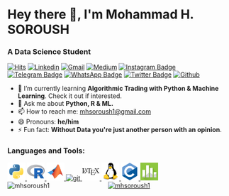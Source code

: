 <h1> Hey there 👋, I'm Mohammad H. SOROUSH </h1>
<h3> A Data Science Student </h3>

<!-- </a> <a href="https://www.twitter.com/mhsoroush1" target="_blank" rel="noreferrer"><img
src="https://img.shields.io/twitter/follow/mhsoroush1?logo=twitter&style=for-the-badge&color=0891b2&labelColor=1c1917" /></a> -->

<!-- </a> <a href="https://www.github.com/mhsoroush1" target="_blank" rel="noreferrer"><img
src="https://img.shields.io/github/followers/mhsoroush1?logo=github&style=for-the-badge&color=0891b2&labelColor=1c1917" /></a> -->

[![Hits](https://hits.seeyoufarm.com/api/count/incr/badge.svg?url=https%3A%2F%2Fgithub.com%2Fmhsoroush1%2Fmhsoroush1&count_bg=%2379C83D&title_bg=%23555555&icon=&icon_color=%23E7E7E7&title=Profile+Views&edge_flat=false)](https://hits.seeyoufarm.com)
[![Linkedin](https://img.shields.io/badge/-LinkedIn-blue?style=flat&logo=Linkedin&logoColor=white)](https://www.linkedin.com/in/mohammad-h-soroush-b2a93423b/)
[![Gmail](https://img.shields.io/badge/-Gmail-c14438?style=flat&logo=Gmail&logoColor=white)](mailto:mhsoroush1@gmail.com)
[![Medium](https://github.com/Rishit-dagli/Rishit-dagli/blob/master/badges/medium.svg)](https://medium.com/@mhsoroush1)
[![Instagram Badge](https://img.shields.io/badge/-Instagram-orange?logo=instagram&logoColor=white&link=https://instagram.com/m.h.soroush/)](https://www.instagram.com/m.h.soroush)
[![Telegram Badge](https://img.shields.io/badge/-Telegram-purple?logo=telegram&logoColor=white&link=https://t.me/mhsoroush1/)](https://www.t.me/mhsoroush1)
[![WhatsApp Badge](https://img.shields.io/badge/-WhatsApp-green?logo=whatsapp&logoColor=white&link=https://wa.me/989352239496/)](https://wa.me/989352239496)
[![Twitter Badge](https://img.shields.io/badge/-Twitter-1da1f2?labelColor=1da1f2&logo=twitter&logoColor=white&link=https://twitter.com/mhsoroush1)](https://twitter.com/mhsoroush1)
[![Github](https://img.shields.io/github/followers/mhsoroush1?label=Follow&style=social)](https://github.com/mhsoroush1)

<!-- - 🔭 I’m currently working on ...  - 👯 I’m looking to collaborate on ...  - 🤔 I’m looking for help with ... -->
- 🌱 I’m currently learning **Algorithmic Trading with Python & Machine Learning**. Check it out if interested.
- 💬 Ask me about **Python, R & ML.**
- 📫 How to reach me: mhsoroush1@gmail.com
- 😄 Pronouns: **he/him**
- ⚡ Fun fact: **Without Data you're just another person with an opinion**.

<h3 align="left">Languages and Tools:</h3>
</a> <a href="https://www.python.org" target="_blank" rel="noreferrer"> <img src="https://raw.githubusercontent.com/devicons/devicon/master/icons/python/python-original.svg" alt="python" width="40" height="40"/>
</a> <a href="https://www.r-project.org/" rel="noreferrer"> <img src="https://raw.githubusercontent.com/devicons/devicon/master/icons/r/r-original.svg" alt="linux" width="40" height="40"/>
</a> <a href="https://www.mathworks.com/" rel="noreferrer"> <img src="https://raw.githubusercontent.com/devicons/devicon/master/icons/matlab/matlab-original.svg" alt="linux" width="40" height="40"/>
</a> <a href="https://git-scm.com/" target="_blank" rel="noreferrer"> <img src="https://www.vectorlogo.zone/logos/git-scm/git-scm-icon.svg" alt="git" width="40" height="40"/>
</a> <a href="https://www.latex-project.org/" target="_blank" rel="noreferrer"> <img src="https://raw.githubusercontent.com/devicons/devicon/master/icons/latex/latex-original.svg" alt="git" width="40" height="40"/>
</a> <a href="https://www.linux.org/" target="_blank" rel="noreferrer"> <img src="https://raw.githubusercontent.com/devicons/devicon/master/icons/linux/linux-original.svg" alt="linux" width="40" height="40"/>
</a> <a href="https://www.learn-c.org/" target="_blank" rel="noreferrer"> <img src="https://raw.githubusercontent.com/devicons/devicon/master/icons/c/c-original.svg" alt="c" width="40" height="40"/>
</a> <a href="https://www.minitab.com/en-us/" rel="noreferrer"> <img src="https://raw.githubusercontent.com/devicons/devicon/master/icons/minitab/minitab-original.svg" alt="java" width="40" height="40"/>

<div>
<img width="45%" align="left" src="https://github-readme-stats.vercel.app/api/top-langs?username=mhsoroush1&show_icons=true&locale=en&layout=compact" alt="mhsoroush1" />
<img width="50%"  src="https://github-readme-streak-stats.herokuapp.com/?user=mhsoroush1&" alt="mhsoroush1" />
</div>

